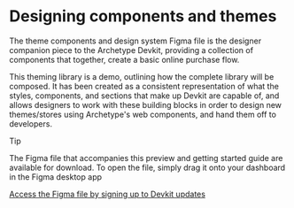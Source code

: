 # Designing components and themes

The theme components and design system Figma file is the designer companion piece to the Archetype Devkit, providing a collection of components that together, create a basic online purchase flow.

This theming library is a demo, outlining how the complete library will be composed. It has been created as a consistent representation of what the styles, components, and sections that make up Devkit are capable of, and allows designers to work with these building blocks in order to design new themes/stores using Archetype's web components, and hand them off to developers.

>[!TIP]
> The Figma file that accompanies this preview and getting started guide are available for download.
> To open the file, simply drag it onto your dashboard in the Figma desktop app


[Access the Figma file by signing up to Devkit updates](https://link.archetypethemes.co/GhCsDk)
